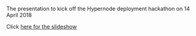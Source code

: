 The presentation to kick off the Hypernode deployment hackathon on 14 April 2018

Click [here for the slideshow](https://nbviewer.jupyter.org/format/slides/github/Hypernode/hypernode-deployment-hackathon/blob/master/slides/presentation.ipynb)
